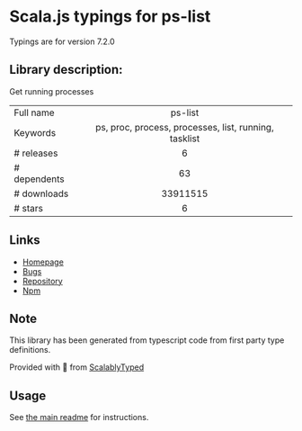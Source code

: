 
# Scala.js typings for ps-list

Typings are for version 7.2.0

## Library description:
Get running processes

|                    |                 |
| ------------------ | :-------------: |
| Full name          | ps-list |
| Keywords           | ps, proc, process, processes, list, running, tasklist |
| # releases         | 6 |
| # dependents       | 63 |
| # downloads        | 33911515 |
| # stars            | 6 |

## Links
- [Homepage](https://github.com/sindresorhus/ps-list#readme)
- [Bugs](https://github.com/sindresorhus/ps-list/issues)
- [Repository](https://github.com/sindresorhus/ps-list)
- [Npm](https://www.npmjs.com/package/ps-list)
    


## Note
This library has been generated from typescript code from first party type definitions.

Provided with :purple_heart: from [ScalablyTyped](https://github.com/oyvindberg/ScalablyTyped)

## Usage
See [the main readme](../../readme.md) for instructions.


